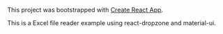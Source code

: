 This project was bootstrapped with [Create React App](https://github.com/facebookincubator/create-react-app).

This is a Excel file reader example using react-dropzone and material-ui.
